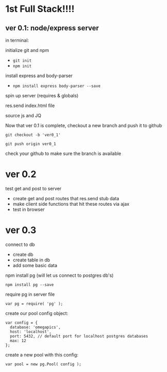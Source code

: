 1st Full Stack!!!!
===

ver 0.1: node/express server
---

in terminal:

initialize git and npm
- ```git init```
- ```npm init```

install express and body-parser
- ```npm install express body-parser --save```

spin up server (requires & globals)

res.send index.html file

source js and JQ

Now that ver 0.1 is complete, checkout a new branch and push it to github

```
git checkout -b 'ver0_1'
```

```
git push origin ver0_1
```

check your github to make sure the branch is available


ver 0.2
===
test get and post to server

- create get and post routes that res.send stub data
- make client side functions that hit these routes via ajax
- test in browser

ver 0.3
===
connect to db

- create db
- create table in db
- add some basic data

npm install pg (will let us connect to postgres db's)
```
npm install pg --save
```

require pg in server file
```
var pg = require( 'pg' );
```

create our pool config object:
```
var config = {
  database: 'omegapics',
  host: 'localhost',
  port: 5432, // default port for localhost postgres databases
  max: 12
};
```

create a new pool with this config:
```
var pool = new pg.Pool( config );
```
